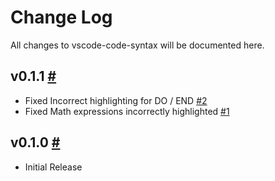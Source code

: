 # Change Log

All changes to vscode-code-syntax will be documented here.

## v0.1.1 [#](https://github.com/appliedengdesign/vscode-gcode-syntax/releases/tag/v0.1.0)

- Fixed Incorrect highlighting for DO / END [#2](https://github.com/appliedengdesign/vscode-gcode-syntax/issues/2)
- Fixed Math expressions incorrectly highlighted [#1](https://github.com/appliedengdesign/vscode-gcode-syntax/issues/1)

## v0.1.0 [#](https://github.com/appliedengdesign/vscode-gcode-syntax/releases/tag/v0.1.0)

- Initial Release